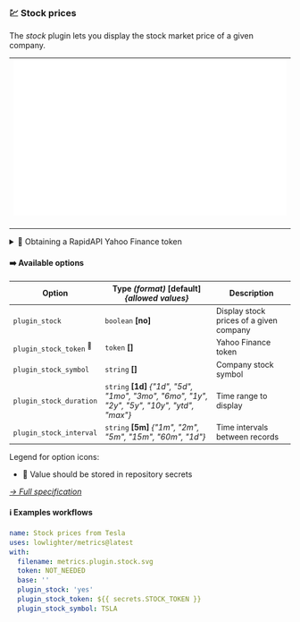 ### 💹 Stock prices

The *stock* plugin lets you display the stock market price of a given company.

<table>
  <td align="center">
    <img src="https://github.com/lowlighter/lowlighter/blob/master/metrics.plugin.stock.svg">
    <img width="900" height="1" alt="">
  </td>
</table>

<details>
<summary>💬 Obtaining a RapidAPI Yahoo Finance token</summary>

Create a [RapidAPI account](https://rapidapi.com) and subscribe to [Yahoo Finance API](https://rapidapi.com/apidojo/api/yahoo-finance1) to get a token.

![RapidAPI token](/.github/readme/imgs/plugin_stock_token.png)

</details>

#### ➡️ Available options

<!--options-->
| Option | Type *(format)* **[default]** *{allowed values}* | Description |
| ------ | -------------------------------- | ----------- |
| `plugin_stock` | `boolean` **[no]** | Display stock prices of a given company |
| `plugin_stock_token` <sup>🔐</sup> | `token` **[]** | Yahoo Finance token |
| `plugin_stock_symbol` | `string` **[]** | Company stock symbol |
| `plugin_stock_duration` | `string` **[1d]** *{"1d", "5d", "1mo", "3mo", "6mo", "1y", "2y", "5y", "10y", "ytd", "max"}* | Time range to display |
| `plugin_stock_interval` | `string` **[5m]** *{"1m", "2m", "5m", "15m", "60m", "1d"}* | Time intervals between records |


Legend for option icons:
* 🔐 Value should be stored in repository secrets
<!--/options-->

*[→ Full specification](metadata.yml)*

#### ℹ️ Examples workflows

<!--examples-->
```yaml
name: Stock prices from Tesla
uses: lowlighter/metrics@latest
with:
  filename: metrics.plugin.stock.svg
  token: NOT_NEEDED
  base: ''
  plugin_stock: 'yes'
  plugin_stock_token: ${{ secrets.STOCK_TOKEN }}
  plugin_stock_symbol: TSLA

```
<!--/examples-->